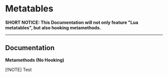 # Metatables

**SHORT NOTICE: This Documentation will not only feature "Lua metatables", but also hooking metamethods.**

------

## Documentation

**Metamethods (No Hooking)**

[!NOTE]
Test
